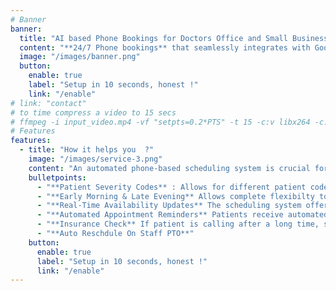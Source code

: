 ```yaml
---
# Banner
banner:
  title: "AI based Phone Bookings for Doctors Office and Small Business"
  content: "**24/7 Phone bookings** that seamlessly integrates with Google Calendar and Contacts, automatically blocks holidays, sends booking and cancellation notifications and automatically adjusts/reschedules appointments based on staff availability."
  image: "/images/banner.png"
  button:
    enable: true
    label: "Setup in 10 seconds, honest !"
    link: "/enable"
# link: "contact"    
# to time compress a video to 15 secs    
# ffmpeg -i input_video.mp4 -vf "setpts=0.2*PTS" -t 15 -c:v libx264 -c:a aac -strict experimental output.mp4
# Features
features:
  - title: "How it helps you  ?"
    image: "/images/service-3.png"
    content: "An automated phone-based scheduling system is crucial for optimizing efficiency in doctor's offices. It streamlines appointment management, reducing administrative burdens. Real-time updates minimize scheduling conflicts, automated reminders decrease no-shows, and integrated telemedicine enhances flexibility. Along with AI, our technology ensures smoother operations, improving patient experience and allowing healthcare professionals to focus on delivering quality care."
    bulletpoints:
      - "**Patient Severity Codes** : Allows for different patient codes from new patient to serious patient and with different appointment durations"
      - "**Early Morning & Late Evening** Allows complete flexibilty to reduce the number of appoitments for any time of day."
      - "**Real-Time Availability Updates** The scheduling system offers real-time updates on doctors' availability, allowing patients to choose from open time slots and reducing the likelihood of scheduling conflicts."
      - "**Automated Appointment Reminders** Patients receive automated reminders via SMS notifications, reducing no-shows and ensuring that they are well-prepared for their upcoming appointments."
      - "**Insurance Check** If patient is calling after a long time, system verifies that their insurance is uptodate."
      - "**Auto Reschdule On Staff PTO**"
    button:
      enable: true
      label: "Setup in 10 seconds, honest !"
      link: "/enable"
---
```

